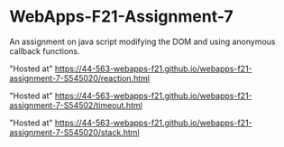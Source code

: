 # WebApps-F21-Assignment-7
An assignment on java script modifying the DOM and using anonymous callback functions.

"Hosted at"  https://44-563-webapps-f21.github.io/webapps-f21-assignment-7-S545020/reaction.html

 "Hosted at" https://44-563-webapps-f21.github.io/webapps-f21-assignment-7-S54502/timeout.html
 
 "Hosted at"  https://44-563-webapps-f21.github.io/webapps-f21-assignment-7-S545020/stack.html
